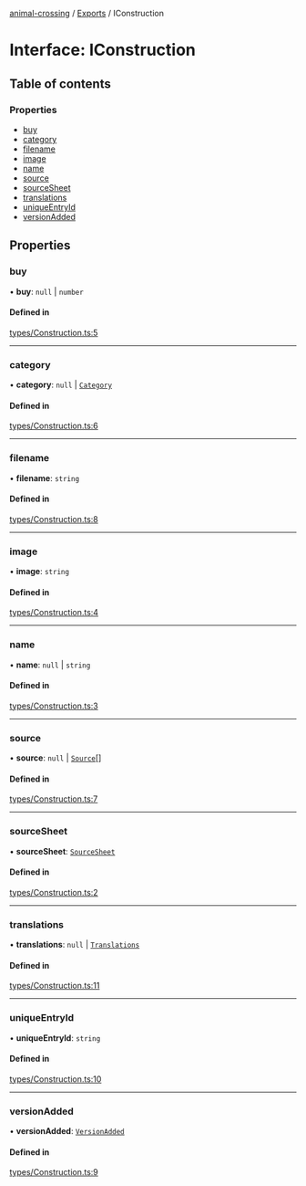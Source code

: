 [animal-crossing](../README.md) / [Exports](../modules.md) / IConstruction

# Interface: IConstruction

## Table of contents

### Properties

- [buy](IConstruction.md#buy)
- [category](IConstruction.md#category)
- [filename](IConstruction.md#filename)
- [image](IConstruction.md#image)
- [name](IConstruction.md#name)
- [source](IConstruction.md#source)
- [sourceSheet](IConstruction.md#sourcesheet)
- [translations](IConstruction.md#translations)
- [uniqueEntryId](IConstruction.md#uniqueentryid)
- [versionAdded](IConstruction.md#versionadded)

## Properties

### buy

• **buy**: ``null`` \| `number`

#### Defined in

[types/Construction.ts:5](https://github.com/Norviah/animal-crossing/blob/d6e407b/module/types/Construction.ts#L5)

___

### category

• **category**: ``null`` \| [`Category`](../enums/internal_.Category.md)

#### Defined in

[types/Construction.ts:6](https://github.com/Norviah/animal-crossing/blob/d6e407b/module/types/Construction.ts#L6)

___

### filename

• **filename**: `string`

#### Defined in

[types/Construction.ts:8](https://github.com/Norviah/animal-crossing/blob/d6e407b/module/types/Construction.ts#L8)

___

### image

• **image**: `string`

#### Defined in

[types/Construction.ts:4](https://github.com/Norviah/animal-crossing/blob/d6e407b/module/types/Construction.ts#L4)

___

### name

• **name**: ``null`` \| `string`

#### Defined in

[types/Construction.ts:3](https://github.com/Norviah/animal-crossing/blob/d6e407b/module/types/Construction.ts#L3)

___

### source

• **source**: ``null`` \| [`Source`](../enums/internal_.Source.md)[]

#### Defined in

[types/Construction.ts:7](https://github.com/Norviah/animal-crossing/blob/d6e407b/module/types/Construction.ts#L7)

___

### sourceSheet

• **sourceSheet**: [`SourceSheet`](../enums/internal_.SourceSheet.md)

#### Defined in

[types/Construction.ts:2](https://github.com/Norviah/animal-crossing/blob/d6e407b/module/types/Construction.ts#L2)

___

### translations

• **translations**: ``null`` \| [`Translations`](internal_.Translations.md)

#### Defined in

[types/Construction.ts:11](https://github.com/Norviah/animal-crossing/blob/d6e407b/module/types/Construction.ts#L11)

___

### uniqueEntryId

• **uniqueEntryId**: `string`

#### Defined in

[types/Construction.ts:10](https://github.com/Norviah/animal-crossing/blob/d6e407b/module/types/Construction.ts#L10)

___

### versionAdded

• **versionAdded**: [`VersionAdded`](../enums/internal_.VersionAdded-1.md)

#### Defined in

[types/Construction.ts:9](https://github.com/Norviah/animal-crossing/blob/d6e407b/module/types/Construction.ts#L9)
